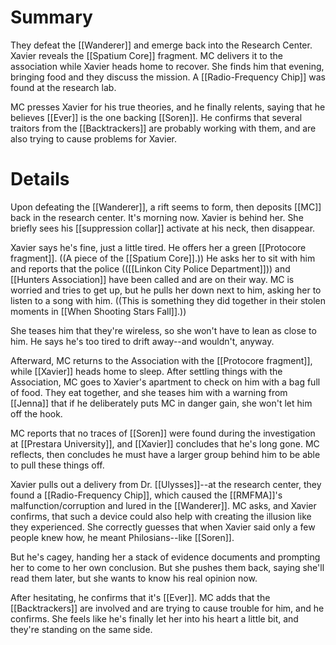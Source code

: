 # Summary

They defeat the [[Wanderer]] and emerge back into the Research Center. Xavier reveals the [[Spatium Core]] fragment. MC delivers it to the association while Xavier heads home to recover. She finds him that evening, bringing food and they discuss the mission. A [[Radio-Frequency Chip]] was found at the research lab.

MC presses Xavier for his true theories, and he finally relents, saying that he believes [[Ever]] is the one backing [[Soren]]. He confirms that several traitors from the [[Backtrackers]] are probably working with them, and are also trying to cause problems for Xavier.

# Details
Upon defeating the [[Wanderer]], a rift seems to form, then deposits [[MC]] back in the research center. It's morning now. Xavier is behind her. She briefly sees his [[suppression collar]] activate at his neck, then disappear.

Xavier says he's fine, just a little tired. He offers her a green [[Protocore fragment]]. ((A piece of the [[Spatium Core]].)) He asks her to sit with him and reports that the police (([[Linkon City Police Department]])) and [[Hunters Association]] have been called and are on their way. MC is worried and tries to get up, but he pulls her down next to him, asking her to listen to a song with him. ((This is something they did together in their stolen moments in [[When Shooting Stars Fall]].))

She teases him that they're wireless, so she won't have to lean as close to him. He says he's too tired to drift away--and wouldn't, anyway.

Afterward, MC returns to the Association with the [[Protocore fragment]], while [[Xavier]] heads home to sleep. After settling things with the Association, MC goes to Xavier's apartment to check on him with a bag full of food. They eat together, and she teases him with a warning from [[Jenna]] that if he deliberately puts MC in danger gain, she won't let him off the hook.

MC reports that no traces of [[Soren]] were found during the investigation at [[Prestara University]], and [[Xavier]] concludes that he's long gone. MC reflects, then concludes he must have a larger group behind him to be able to pull these things off.

Xavier pulls out a delivery from Dr. [[Ulysses]]--at the research center, they found a [[Radio-Frequency Chip]], which caused the [[RMFMA]]'s malfunction/corruption and lured in the [[Wanderer]]. MC asks, and Xavier confirms, that such a device could also help with creating the illusion like they experienced. She correctly guesses that when Xavier said only a few people knew how, he meant Philosians--like [[Soren]].

But he's cagey, handing her a stack of evidence documents and prompting her to come to her own conclusion. But she pushes them back, saying she'll read them later, but she wants to know his real opinion now.

After hesitating, he confirms that it's [[Ever]]. MC adds that the [[Backtrackers]] are involved and are trying to cause trouble for him, and he confirms. She feels like he's finally let her into his heart a little bit, and they're standing on the same side.